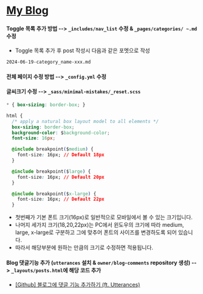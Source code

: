 # [My Blog](https://sandokim.github.io/)

#### Toggle 목록 추가 방법 --> `_includes/nav_list` 수정 & `_pages/categories/ ~.md` 수정
- Toggle 목록 추가 후 post 작성시 다음과 같은 포멧으로 작성
```html
2024-06-19-category_name-xxx.md
```

#### 전체 페이지 수정 방법 --> `_config.yml` 수정

#### 글씨크기 수정 --> `_sass/minimal-mistakes/_reset.scss` 

```css
* { box-sizing: border-box; }

html {
  /* apply a natural box layout model to all elements */
  box-sizing: border-box;
  background-color: $background-color;
  font-size: 16px;

  @include breakpoint($medium) {
    font-size: 16px; // Default 18px
  }

  @include breakpoint($large) {
    font-size: 16px; // Default 20px
  }

  @include breakpoint($x-large) {
    font-size: 16px; // Default 22px
  }
```

- 첫번째가 기본 폰트 크기(16px)로 일반적으로 모바일에서 볼 수 있는 크기입니다.
- 나머지 세가지 크기(18,20,22px)는 PC에서 윈도우의 크기에 따라 medium, large, x-large로 구분하고 그에 맞추어 폰트의 사이즈를 변경하도록 되어 있습니다.
- 따라서 해당부분에 원하는 만큼의 크기로 수정하면 적용됩니다.

#### Blog 댓글기능 추가 (`utterances` 설치 & `owner/blog-comments` repository 생성) --> `_layouts/posts.html`에 해당 코드 추가
- [[Github] 블로그에 댓글 기능 추가하기 (ft. Utterances)](https://c11oud.tistory.com/entry/GitHub-%EA%B9%83%ED%97%88%EB%B8%8C-%EB%B8%94%EB%A1%9C%EA%B7%B8-%EB%8C%93%EA%B8%80-%EA%B8%B0%EB%8A%A5-%EC%B6%94%EA%B0%80)
